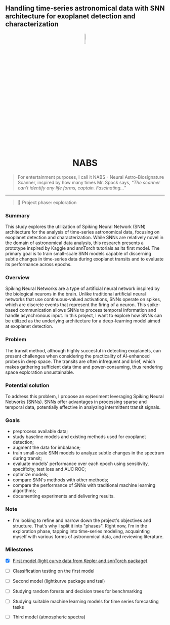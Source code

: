 ## Handling time-series astronomical data with SNN architecture for exoplanet detection and characterization

<div align=center>
 <img src="https://github.com/peppermintbird/nabs-prototype/assets/148541376/b883130a-d1b4-434c-adea-5ae7e9b7925e" style="width:9%"><h1>NABS</h1>
</div>

> For entertainment purposes, I call it NABS - Neural Astro-Biosignature Scanner, inspired by how many times Mr. Spock says, _“The scanner can’t identify any life forms, captain. Fascinating...”_

---

> 🔭 Project phase: exploration

### Summary
This study explores the utilization of Spiking Neural Network (SNN) architecture for the analysis of time-series astronomical data, focusing on exoplanet detection and characterization. While SNNs are relatively novel in the domain of astronomical data analysis, this research presents a prototype inspired by Kaggle and snnTorch tutorials as its first model. The primary goal is to train small-scale SNN models capable of discerning subtle changes in time-series data during exoplanet transits and to evaluate its performance across epochs. 


### Overview
Spiking Neural Networks are a type of artificial neural network inspired by the biological neurons in the brain. Unlike traditional artificial neural networks that use continuous-valued activations, SNNs operate on spikes, which are discrete events that represent the firing of a neuron. This spike-based communication allows SNNs to process temporal information and handle asynchronous input. In this project, I want to explore how SNNs can be utilized as the underlying architecture for a deep-learning model aimed at exoplanet detection.


### Problem
The transit method, although highly succesful in detecting exoplanets, can present challenges when considering the practicality of AI-enhanced probes in deep space. The transits are often infrequent and brief, which makes gathering sufficient data time and power-consuming, thus rendering space exploration unsustainable.

### Potential solution
To address this problem, I propose an experiment leveraging Spiking Neural Networks (SNNs). SNNs offer advantages in processing sparse and temporal data, potentially effective in analyzing intermittent transit signals. 

### Goals
- preprocess available data;
- study baseline models and existing methods used for exoplanet detection;
- augment the data for imbalance; 
- train small-scale SNN models to analyze subtle changes in the spectrum during transit;
- evaluate models' performance over each epoch using sensitivity, specificity, test loss and AUC ROC;
- optimize models;
- compare SNN's methods with other methods;
- compare the performance of SNNs with traditional machine learning algorithms;
- documenting experiments and delivering results.

### Note
- I'm looking to refine and narrow down the project's objectives and structure. That's why I split it into "phases". Right now, I'm in the exploration phase, tapping into time-series modeling, acquainting myself with various forms of astronomical data, and reviewing literature.

### Milestones
- [x] [First model (light curve data from Kepler and snnTorch package)](snn_proto_exo.ipynb) 
- [ ] Classification testing on the first model
- [ ] Second model (lightkurve package and tsai)
- [ ] Studying random forests and decision trees for benchmarking
- [ ] Studying suitable machine learning models for time series forecasting tasks
- [ ] Third model (atmospheric spectra)














